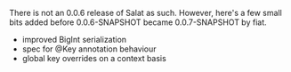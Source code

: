 There is not an 0.0.6 release of Salat as such.  However, here's a few small bits added
before 0.0.6-SNAPSHOT became 0.0.7-SNAPSHOT by fiat.

- improved BigInt serialization
- spec for @Key annotation behaviour
- global key overrides on a context basis